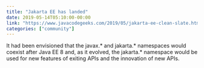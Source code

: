 ```yaml
---
title: "Jakarta EE has landed"
date: 2019-05-14T05:10:00-00:00
link: "https://www.javacodegeeks.com/2019/05/jakarta-ee-clean-slate.html"
categories: ["community"]
---
```


It had been envisioned that the javax.* and jakarta.* namespaces would coexist after Java EE 8 and, as it evolved, the jakarta.* namespace would be used for new features of exiting APIs and the innovation of new APIs.